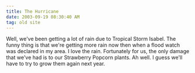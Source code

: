 ```yaml
---
title: The Hurricane
date: 2003-09-19 08:30:40 AM
tag: old site
---
```


Well, we've been getting a lot of rain due to Tropical Storm Isabel. The funny thing is that we're getting more rain now then when a flood watch was declared in my area. I love the rain. Fortunately for us, the only damage that we've had is to our Strawberry Popcorn plants. Ah well. I guess we'll have to try to grow them again next year.
